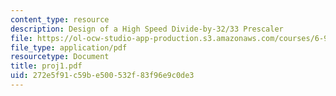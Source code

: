 ```yaml
---
content_type: resource
description: Design of a High Speed Divide-by-32/33 Prescaler
file: https://ol-ocw-studio-app-production.s3.amazonaws.com/courses/6-976-high-speed-communication-circuits-and-systems-spring-2003/272e5f91c59be500532f83f96e9c0de3_proj1.pdf
file_type: application/pdf
resourcetype: Document
title: proj1.pdf
uid: 272e5f91-c59b-e500-532f-83f96e9c0de3
---
```

